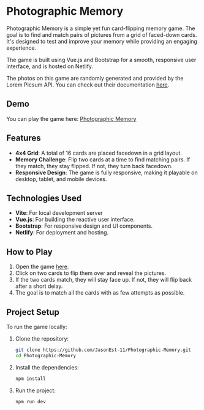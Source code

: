 # Photographic Memory

Photographic Memory is a simple yet fun card-flipping memory game. The goal is to find and match pairs of pictures from a grid of faced-down cards. It's designed to test and improve your memory while providing an engaging experience.

The game is built using Vue.js and Bootstrap for a smooth, responsive user interface, and is hosted on Netlify.

The photos on this game are randomly generated and provided by the Lorem Picsum API. You can check out their documentation [here](https://picsum.photos/).
## Demo

You can play the game here: [Photographic Memory](https://master--photographic-memory.netlify.app/)

## Features

- **4x4 Grid**: A total of 16 cards are placed facedown in a grid layout.
- **Memory Challenge**: Flip two cards at a time to find matching pairs. If they match, they stay flipped. If not, they turn back facedown.
- **Responsive Design**: The game is fully responsive, making it playable on desktop, tablet, and mobile devices.

## Technologies Used

- **Vite**: For local development server
- **Vue.js**: For building the reactive user interface.
- **Bootstrap**: For responsive design and UI components.
- **Netlify**: For deployment and hosting.

## How to Play

1. Open the game [here](https://master--photographic-memory.netlify.app/).
2. Click on two cards to flip them over and reveal the pictures.
3. If the two cards match, they will stay face up. If not, they will flip back after a short delay.
4. The goal is to match all the cards with as few attempts as possible.

## Project Setup

To run the game locally:

1. Clone the repository:
   ```bash
   git clone https://github.com/JasonEst-11/Photographic-Memory.git
   cd Photographic-Memory
2. Install the dependencies:
   ```bash
   npm install
3. Run the project:
   ```bash
   npm run dev
